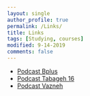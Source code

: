 ```yaml
---
layout: single
author_profile: true
permalink: /Links/
title: Links
tags: [Studying, courses]
modified: 9-14-2019
comments: false
---
```



* [Podcast Bplus](https://bpluspodcast.com/)
* [Podcast Tabageh 16](https://tehranpodcast.ir/tabaghe16/)
* [Podcast Vazneh](https://fidibo.com/channel/30000079-vazneh-%D9%BE%D8%A7%D8%AF%DA%A9%D8%B3%D8%AA-%D9%88%D8%B1%D8%B2%D8%B4%DB%8C-%D9%88%D8%B2%D9%86%D9%87)
